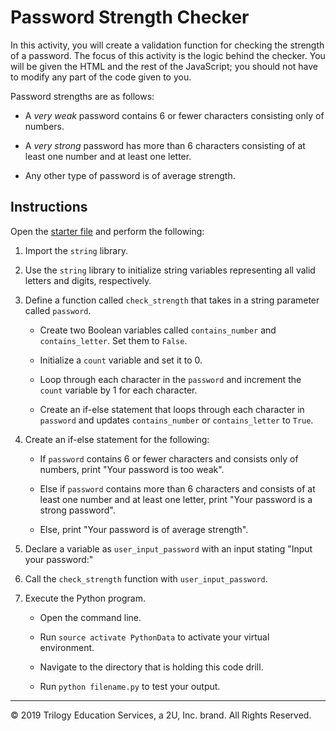 # Password Strength Checker

In this activity, you will create a validation function for checking the strength of a password. The focus of this activity is the logic behind the checker. You will be given the HTML and the rest of the JavaScript; you should not have to modify any part of the code given to you. 

Password strengths are as follows:

  * A _very weak_ password contains 6 or fewer characters consisting only of numbers. 

  * A _very strong_ password has more than 6 characters consisting of at least one number and at least one letter. 

  * Any other type of password is of average strength. 

## Instructions

Open the [starter file](Unsolved/algo-challenge-02.py) and perform the following:

1. Import the `string` library.

2. Use the `string` library to initialize string variables representing all valid letters and digits, respectively.

3. Define a function called `check_strength` that takes in a string parameter called `password`.

    * Create two Boolean variables called `contains_number` and `contains_letter`. Set them to `False`.

    * Initialize a `count` variable and set it to 0.

    * Loop through each character in the `password` and increment the `count` variable by 1 for each character.

    * Create an if-else statement that loops through each character in `password` and updates `contains_number` or `contains_letter` to `True`.

4. Create an if-else statement for the following:

    * If `password` contains 6 or fewer characters and consists only of numbers, print "Your password is too weak".

    * Else if `password` contains more than 6 characters and consists of at least one number and at least one letter, print "Your password is a strong password".

    * Else, print "Your password is of average strength". 

5. Declare a variable as `user_input_password` with an input stating "Input your password:"

6. Call the `check_strength` function with `user_input_password`.

7. Execute the Python program.

    * Open the command line.

    * Run `source activate PythonData` to activate your virtual environment.

    * Navigate to the directory that is holding this code drill.

    * Run `python filename.py` to test your output.

---

© 2019 Trilogy Education Services, a 2U, Inc. brand. All Rights Reserved.
